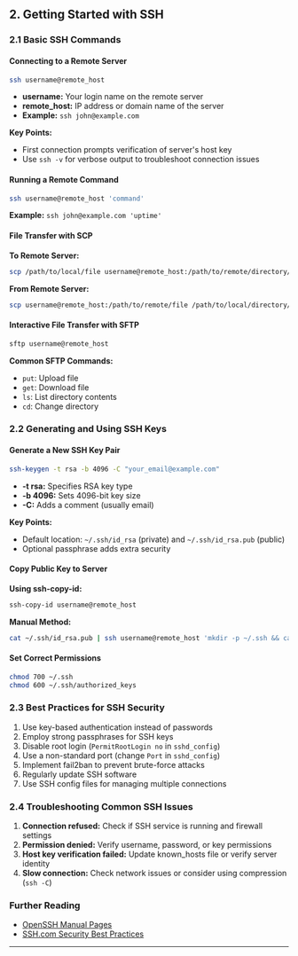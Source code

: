 ## 2. Getting Started with SSH

### 2.1 Basic SSH Commands

#### Connecting to a Remote Server

```bash
ssh username@remote_host
```

- **username:** Your login name on the remote server
- **remote_host:** IP address or domain name of the server
- **Example:** `ssh john@example.com`

**Key Points:**

- First connection prompts verification of server's host key
- Use `ssh -v` for verbose output to troubleshoot connection issues

#### Running a Remote Command

```bash
ssh username@remote_host 'command'
```

**Example:** `ssh john@example.com 'uptime'`

#### File Transfer with SCP

**To Remote Server:**

```bash
scp /path/to/local/file username@remote_host:/path/to/remote/directory/
```

**From Remote Server:**

```bash
scp username@remote_host:/path/to/remote/file /path/to/local/directory/
```

#### Interactive File Transfer with SFTP

```bash
sftp username@remote_host
```

**Common SFTP Commands:**

- `put`: Upload file
- `get`: Download file
- `ls`: List directory contents
- `cd`: Change directory

### 2.2 Generating and Using SSH Keys

#### Generate a New SSH Key Pair

```bash
ssh-keygen -t rsa -b 4096 -C "your_email@example.com"
```

- **-t rsa:** Specifies RSA key type
- **-b 4096:** Sets 4096-bit key size
- **-C:** Adds a comment (usually email)

**Key Points:**

- Default location: `~/.ssh/id_rsa` (private) and `~/.ssh/id_rsa.pub` (public)
- Optional passphrase adds extra security

#### Copy Public Key to Server

**Using ssh-copy-id:**

```bash
ssh-copy-id username@remote_host
```

**Manual Method:**

```bash
cat ~/.ssh/id_rsa.pub | ssh username@remote_host 'mkdir -p ~/.ssh && cat >> ~/.ssh/authorized_keys'
```

#### Set Correct Permissions

```bash
chmod 700 ~/.ssh
chmod 600 ~/.ssh/authorized_keys
```

### 2.3 Best Practices for SSH Security

1. Use key-based authentication instead of passwords
2. Employ strong passphrases for SSH keys
3. Disable root login (`PermitRootLogin no` in `sshd_config`)
4. Use a non-standard port (change `Port` in `sshd_config`)
5. Implement fail2ban to prevent brute-force attacks
6. Regularly update SSH software
7. Use SSH config files for managing multiple connections

### 2.4 Troubleshooting Common SSH Issues

1. **Connection refused:** Check if SSH service is running and firewall settings
2. **Permission denied:** Verify username, password, or key permissions
3. **Host key verification failed:** Update known_hosts file or verify server identity
4. **Slow connection:** Check network issues or consider using compression (`ssh -C`)

### Further Reading

- [OpenSSH Manual Pages](https://www.openssh.com/manual.html)
- [SSH.com Security Best Practices](https://www.ssh.com/academy/ssh/security)

---
